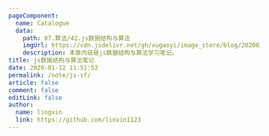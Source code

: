 ```yaml
---
pageComponent:
  name: Catalogue
  data:
    path: 07.算法/42.js数据结构与算法
    imgUrl: https://cdn.jsdelivr.net/gh/xugaoyi/image_store/blog/20200112120340.png
    description: 本章内容是js数据结构与算法学习笔记。
title: js数据结构与算法笔记
date: 2020-01-12 11:51:53
permalink: /note/js-sf/
article: false
comment: false
editLink: false
author:
  name: lingxin
  link: https://github.com/linxin1123
---
```

